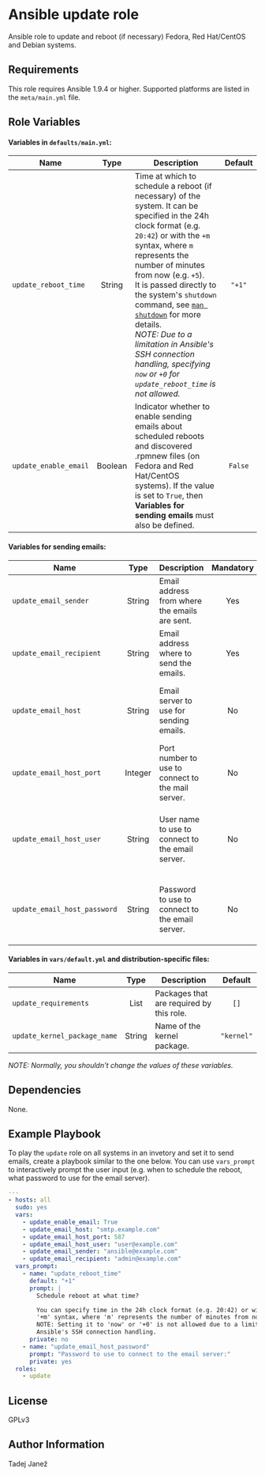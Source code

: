 Ansible update role
===================

Ansible role to update and reboot (if necessary) Fedora, Red Hat/CentOS and
Debian systems.

Requirements
------------

This role requires Ansible 1.9.4 or higher.
Supported platforms are listed in the `meta/main.yml` file.

Role Variables
--------------

#### Variables in `defaults/main.yml`:

| Name | Type | Description | Default |
| ---- | :--: | ----------- | :-----: |
| `update_reboot_time` | String | Time at which to schedule a reboot (if necessary) of the system. It can be specified in the 24h clock format (e.g. `20:42`) or with the `+m` syntax, where `m` represents the number of minutes from now (e.g. `+5`).<br>It is passed directly to the system's `shutdown` command, see [`man shutdown`](http://man7.org/linux/man-pages/man8/shutdown.8.html) for more details.<br>*NOTE: Due to a limitation in Ansible's SSH connection handling, specifying `now` or `+0` for `update_reboot_time` is not allowed.*| `"+1"` |
| `update_enable_email` | Boolean | Indicator whether to enable sending emails about scheduled reboots and discovered .rpmnew files (on Fedora and Red Hat/CentOS systems). If the value is set to `True`, then **Variables for sending emails** must also be defined. | `False` |

#### Variables for sending emails:

| Name | Type | Description | Mandatory | Default |
| ---- | :--: | ----------- | :-------: | :-----: |
| `update_email_sender` | String | Email address from where the emails are sent. | Yes | |
| `update_email_recipient` | String | Email address where to send the emails. | Yes | |
| `update_email_host` | String | Email server to use for sending emails. | No | [mail module](http://docs.ansible.com/ansible/mail_module.html)'s default value for the `host` parameter |
| `update_email_host_port` | Integer | Port number to use to connect to the mail server. | No | [mail module](http://docs.ansible.com/ansible/mail_module.html)'s default value for the `port` parameter |
| `update_email_host_user` | String | User name to use to connect to the email server. | No | [mail module](http://docs.ansible.com/ansible/mail_module.html)'s default value for the `username` parameter |
| `update_email_host_password` | String | Password to use to connect to the email server. | No | [mail module](http://docs.ansible.com/ansible/mail_module.html)'s default value for the `password` parameter |

#### Variables in `vars/default.yml` and distribution-specific files:
| Name | Type | Description | Default |
| ---- | :--: | ----------- | :-----: |
| `update_requirements` | List | Packages that are required by this role. | `[]` |
| `update_kernel_package_name` | String | Name of the kernel package. | `"kernel"` |

*NOTE: Normally, you shouldn't change the values of these variables.*

Dependencies
------------

None.

Example Playbook
----------------

To play the `update` role on all systems in an invetory and set it to send
emails, create a playbook similar to the one below.
You can use `vars_prompt` to interactively prompt the user input (e.g. when to
schedule the reboot, what password to use for the email server).

```yaml
---
- hosts: all
  sudo: yes
  vars:
    - update_enable_email: True
    - update_email_host: "smtp.example.com"
    - update_email_host_port: 587
    - update_email_host_user: "user@example.com"
    - update_email_sender: "ansible@example.com"
    - update_email_recipient: "admin@example.com"
  vars_prompt:
    - name: "update_reboot_time"
      default: "+1"
      prompt: |
        Schedule reboot at what time?

        You can specify time in the 24h clock format (e.g. 20:42) or with the
        '+m' syntax, where 'm' represents the number of minutes from now (e.g. +5).
        NOTE: Setting it to 'now' or '+0' is not allowed due to a limitation in
        Ansible's SSH connection handling.
      private: no
    - name: "update_email_host_password"
      prompt: "Password to use to connect to the email server:"
      private: yes
  roles:
    - update
```

License
-------

GPLv3

Author Information
------------------

Tadej Janež

